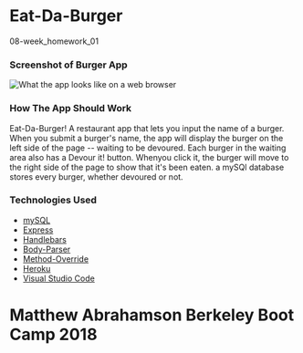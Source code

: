 # Eat-Da-Burger
08-week_homework_01

### Screenshot of Burger App
![What the app looks like on a web browser](/screenshot/burger-screenshot.png)

### How The App Should Work
Eat-Da-Burger! A restaurant app that lets you input the name of a burger. When you submit a burger's name, the app will display the burger on the left side of the page -- waiting to be devoured. Each burger in the waiting area also has a Devour it! button. Whenyou click it, the burger will move to the right side of the page to show that it's been eaten. a mySQl database stores every burger, whether devoured or not.

### Technologies Used
- [mySQL](https://www.mysql.com/)
- [Express](https://expressjs.com/)
- [Handlebars](https://handlebarsjs.com/)
- [Body-Parser](https://www.npmjs.com/package/body-parser)
- [Method-Override](https://www.npmjs.com/package/method-override)
- [Heroku](https://www.heroku.com/)
- [Visual Studio Code](https://code.visualstudio.com/)

# Matthew Abrahamson Berkeley Boot Camp 2018